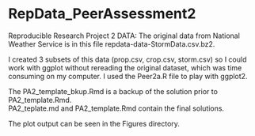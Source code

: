 # RepData_PeerAssessment2
Reproducible Research Project 2
DATA:  The original data from National Weather Service is in this file repdata-data-StormData.csv.bz2.

I created 3 subsets of this data (prop.csv, crop.csv, storm.csv) so I could work with ggplot without rereading the original dataset,
which was time consuming on my computer.  I used the Peer2a.R file to play with ggplot2.   

The PA2_template_bkup.Rmd is a backup of the solution prior to PA2_template.Rmd.  
PA2_teplate.md and PA2_template.Rmd contain the final solutions.

The plot output can be seen in the Figures directory.
